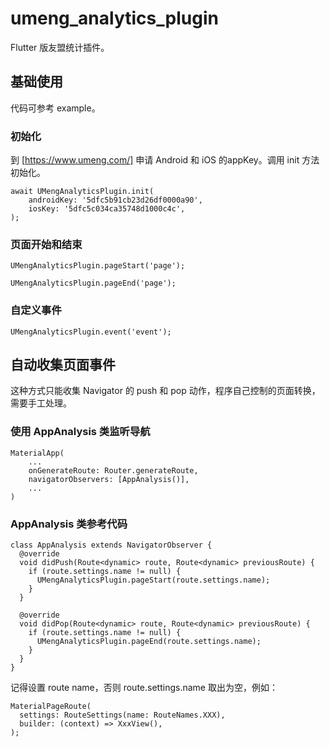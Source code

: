 # umeng_analytics_plugin

Flutter 版友盟统计插件。

## 基础使用

代码可参考 example。

### 初始化

到 [https://www.umeng.com/] 申请 Android 和 iOS 的appKey。调用 init 方法初始化。

```
await UMengAnalyticsPlugin.init(
    androidKey: '5dfc5b91cb23d26df0000a90',
    iosKey: '5dfc5c034ca35748d1000c4c',
);
```

### 页面开始和结束
```
UMengAnalyticsPlugin.pageStart('page');
```

```
UMengAnalyticsPlugin.pageEnd('page');
```

### 自定义事件

```
UMengAnalyticsPlugin.event('event');
```

## 自动收集页面事件

这种方式只能收集 Navigator 的 push 和 pop 动作，程序自己控制的页面转换，需要手工处理。

### 使用 AppAnalysis 类监听导航

```
MaterialApp(
    ...
    onGenerateRoute: Router.generateRoute,
    navigatorObservers: [AppAnalysis()],
    ...
)
```

### AppAnalysis 类参考代码
```
class AppAnalysis extends NavigatorObserver {
  @override
  void didPush(Route<dynamic> route, Route<dynamic> previousRoute) {
    if (route.settings.name != null) {
      UMengAnalyticsPlugin.pageStart(route.settings.name);
    }
  }

  @override
  void didPop(Route<dynamic> route, Route<dynamic> previousRoute) {
    if (route.settings.name != null) {
      UMengAnalyticsPlugin.pageEnd(route.settings.name);
    }
  }
}
```

记得设置 route name，否则 route.settings.name 取出为空，例如：
```
MaterialPageRoute(
  settings: RouteSettings(name: RouteNames.XXX),
  builder: (context) => XxxView(),
);
```
